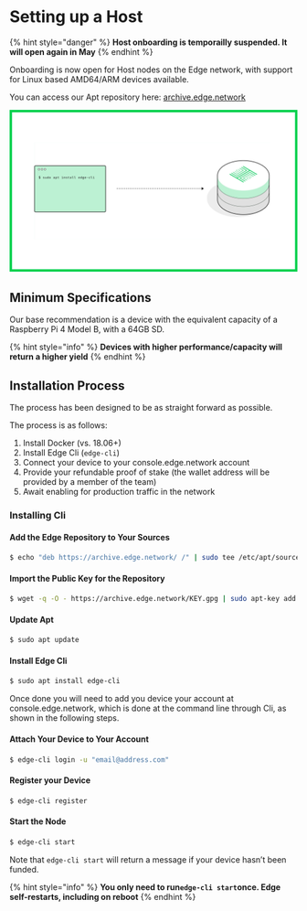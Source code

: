 # Setting up a Host

{% hint style="danger" %}
**Host onboarding is temporailly suspended. It will open again in May**
{% endhint %}

Onboarding is now open for Host nodes on the Edge network, with support for Linux based AMD64/ARM devices available.

You can access our Apt repository here: [archive.edge.network](https://archive.edge.network/)

![](../.gitbook/assets/edge-contribute-add-a-node-guide.jpg)

## Minimum Specifications

Our base recommendation is a device with the equivalent capacity of a Raspberry Pi 4 Model B, with a 64GB SD.

{% hint style="info" %}
**Devices with higher performance/capacity will return a higher yield**
{% endhint %}

## Installation Process

The process has been designed to be as straight forward as possible.

The process is as follows:

1. Install Docker \(vs. 18.06+\)
2. Install Edge Cli \(`edge-cli`\)
3. Connect your device to your console.edge.network account
4. Provide your refundable proof of stake \(the wallet address will be provided by a member of the team\)
5. Await enabling for production traffic in the network

### Installing Cli

#### Add the Edge Repository to Your Sources

```bash
$ echo "deb https://archive.edge.network/ /" | sudo tee /etc/apt/sources.list.d/edge.list
```

#### Import the Public Key for the Repository

```bash
$ wget -q -O - https://archive.edge.network/KEY.gpg | sudo apt-key add -
```

#### Update Apt

```bash
$ sudo apt update
```

#### Install Edge Cli

```bash
$ sudo apt install edge-cli
```

Once done you will need to add you device your account at console.edge.network, which is done at the command line through Cli, as shown in the following steps.

#### Attach Your Device to Your Account

```bash
$ edge-cli login -u "email@address.com"
```

#### Register your Device

```bash
$ edge-cli register
```

#### Start the Node

```bash
$ edge-cli start
```

Note that `edge-cli start` will return a message if your device hasn’t been funded.

{% hint style="info" %}
**You only need to run`edge-cli start`once. Edge self-restarts, including on reboot**
{% endhint %}

